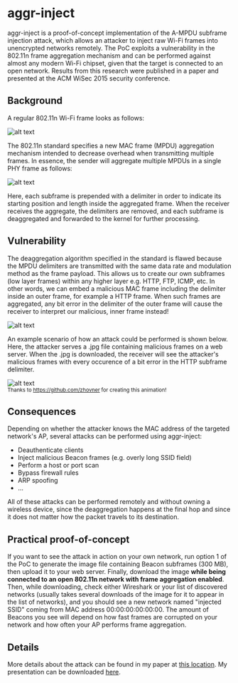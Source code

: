 aggr-inject
===========

aggr-inject is a proof-of-concept implementation of the A-MPDU subframe injection attack, which allows an attacker to inject raw Wi-Fi frames into unencrypted networks remotely. The PoC exploits a vulnerability in the 802.11n frame aggregation mechanism and can be performed against almost any modern Wi-Fi chipset, given that the target is connected to an open network. Results from this research were published in a paper and presented at the ACM WiSec 2015 security conference.


Background
----------

A regular 802.11n Wi-Fi frame looks as follows:

![alt text](https://github.com/rpp0/aggr-inject/blob/master/images/plcp.png "Regular 802.11n Wi-Fi frame")

The 802.11n standard specifies a new MAC frame (MPDU) aggregation mechanism intended to decrease overhead when transmitting multiple frames. In essence, the sender will aggregate multiple MPDUs in a single PHY frame as follows:

![alt text](https://github.com/rpp0/aggr-inject/blob/master/images/ampdu.png "A-MPDU frame aggregation")

Here, each subframe is prepended with a delimiter in order to indicate its starting position and length inside the aggregated frame. When the receiver receives the aggregate, the delimiters are removed, and each subframe is deaggregated and forwarded to the kernel for further processing.


Vulnerability
-------------

The deaggregation algorithm specified in the standard is flawed because the MPDU delimiters are transmitted with the same data rate and modulation method as the frame payload. This allows us to create our own subframes (low layer frames) within any higher layer e.g. HTTP, FTP, ICMP, etc. In other words, we can embed a malicious MAC frame including the delimiter inside an outer frame, for example a HTTP frame. When such frames are aggregated, any bit error in the delimiter of the outer frame will cause the receiver to interpret our malicious, inner frame instead!

![alt text](https://github.com/rpp0/aggr-inject/blob/master/images/attack.png "Packet-in-packet style attack")

An example scenario of how an attack could be performed is shown below. Here, the attacker serves a .jpg file containing malicious frames on a web server. When the .jpg is downloaded, the receiver will see the attacker's malicious frames with every occurence of a bit error in the HTTP subframe delimiter.

![alt text](https://github.com/rpp0/aggr-inject/blob/master/images/setup.gif "Attack scenario")
<br/>
<sup>Thanks to https://github.com/zhovner for creating this animation!</sup>


Consequences
------------

Depending on whether the attacker knows the MAC address of the targeted network's AP, several attacks can be performed using aggr-inject:
- Deauthenticate clients
- Inject malicious Beacon frames (e.g. overly long SSID field)
- Perform a host or port scan
- Bypass firewall rules
- ARP spoofing
- ...

All of these attacks can be performed remotely and without owning a wireless device, since the deaggregation happens at the final hop and since it does not matter how the packet travels to its destination. 


Practical proof-of-concept
--------------------------

If you want to see the attack in action on your own network, run option 1 of the PoC to generate the image file containing Beacon subframes (300 MB), then upload it to your web server. Finally, download the image **while being connected to an open 802.11n network with frame aggregation enabled**. Then, while downloading, check either Wireshark or your list of discovered networks (usually takes several downloads of the image for it to appear in the list of networks), and you should see a new network named "injected SSID" coming from MAC address 00:00:00:00:00:00. The amount of Beacons you see will depend on how fast frames are corrupted on your network and how often your AP performs frame aggregation.


Details
-------

More details about the attack can be found in my paper at [this location](https://github.com/rpp0/aggr-inject/blob/master/paper/ampdu_inj_wisec2015.pdf). My presentation can be downloaded [here](https://github.com/rpp0/aggr-inject/blob/master/presentation/wisec2015.pdf).

